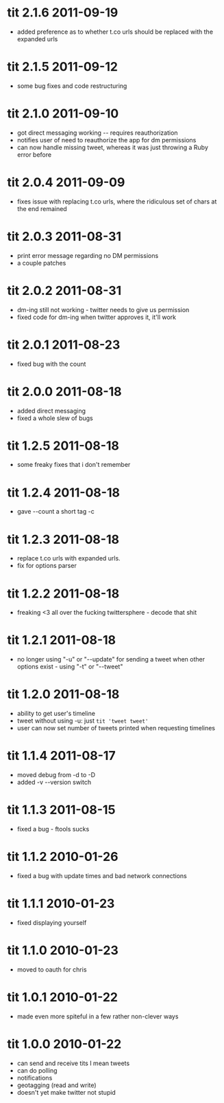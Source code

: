# tit 2.1.6 2011-09-19

* added preference as to whether t.co urls should be replaced with the expanded urls

# tit 2.1.5 2011-09-12

* some bug fixes and code restructuring

# tit 2.1.0 2011-09-10

* got direct messaging working -- requires reauthorization
* notifies user of need to reauthorize the app for dm permissions
* can now handle missing tweet, whereas it was just throwing a Ruby error before

# tit 2.0.4 2011-09-09

* fixes issue with replacing t.co urls, where the ridiculous set of chars at the end remained

# tit 2.0.3 2011-08-31

* print error message regarding no DM permissions
* a couple patches

# tit 2.0.2 2011-08-31

* dm-ing still not working - twitter needs to give us permission
* fixed code for dm-ing when twitter approves it, it'll work

# tit 2.0.1 2011-08-23

* fixed bug with the count

# tit 2.0.0 2011-08-18

* added direct messaging
* fixed a whole slew of bugs

# tit 1.2.5 2011-08-18

* some freaky fixes that i don't remember

# tit 1.2.4 2011-08-18

* gave --count a short tag -c

# tit 1.2.3 2011-08-18

* replace t.co urls with expanded urls.
* fix for options parser

# tit 1.2.2 2011-08-18

* freaking &lt;3 all over the fucking twittersphere - decode that shit

# tit 1.2.1 2011-08-18

 * no longer using "-u" or "--update" for sending a tweet when other options exist - using "-t" or "--tweet"

# tit 1.2.0 2011-08-18

 * ability to get user's timeline
 * tweet without using -u: just `tit 'tweet tweet'`
 * user can now set number of tweets printed when requesting timelines

# tit 1.1.4 2011-08-17

 * moved debug from -d to -D
 * added -v --version switch

# tit 1.1.3 2011-08-15

 * fixed a bug - ftools sucks

# tit 1.1.2 2010-01-26

 * fixed a bug with update times and bad network connections

# tit 1.1.1 2010-01-23

 * fixed displaying yourself

# tit 1.1.0 2010-01-23

 * moved to oauth for chris

# tit 1.0.1 2010-01-22

 * made even more spiteful in a few rather non-clever ways

# tit 1.0.0 2010-01-22

 * can send and receive tits I mean tweets
 * can do polling
 * notifications
 * geotagging (read and write)
 * doesn't yet make twitter not stupid